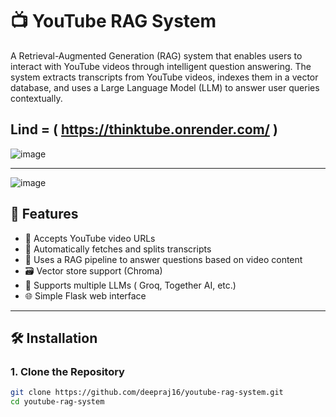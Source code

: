 
# 📺 YouTube RAG System

A Retrieval-Augmented Generation (RAG) system that enables users to interact with YouTube videos through intelligent question answering. The system extracts transcripts from YouTube videos, indexes them in a vector database, and uses a Large Language Model (LLM) to answer user queries contextually.

Lind = ( https://thinktube.onrender.com/ )
---
![image](https://github.com/user-attachments/assets/ba5665dd-9676-436c-ac87-7fc270d1bf26)


---
![image](https://github.com/user-attachments/assets/4148bcb9-b10c-4390-8ba6-f478c5a1a396)

## 🚀 Features

- 🔗 Accepts YouTube video URLs
- 📄 Automatically fetches and splits transcripts
- 🧠 Uses a RAG pipeline to answer questions based on video content
- 🗃️ Vector store support (Chroma)
- 🧪 Supports multiple LLMs ( Groq, Together AI, etc.)
- 🌐 Simple Flask web interface

---

## 🛠️ Installation

### 1. Clone the Repository
```bash
git clone https://github.com/deepraj16/youtube-rag-system.git
cd youtube-rag-system
